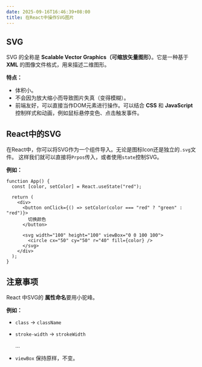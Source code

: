 ```yaml
---
date: 2025-09-16T16:46:39+08:00
title: 在React中操作SVG图片
---
```

## SVG
SVG 的全称是 **Scalable Vector Graphics（可缩放矢量图形）**。它是一种基于 **XML** 的图像文件格式，用来描述二维图形。

**特点：**

- 体积小。
- 不会因为放大缩小而导致图片失真（变得模糊）。
- 前端友好，可以直接当作DOM元素进行操作。可以结合 **CSS** 和 **JavaScript** 控制样式和动画，例如鼠标悬停变色、点击触发事件。


## React中的SVG
在React中，你可以将SVG作为一个组件导入。无论是图标Icon还是独立的`.svg`文件。
这样我们就可以直接将`Prpos`传入，或者使用`state`控制SVG。

**例如：**

```tsx
function App() {
  const [color, setColor] = React.useState("red");

  return (
    <div>
      <button onClick={() => setColor(color === "red" ? "green" : "red")}>
        切换颜色
      </button>

      <svg width="100" height="100" viewBox="0 0 100 100">
        <circle cx="50" cy="50" r="40" fill={color} />
      </svg>
    </div>
  );
}
```

## 注意事项
React 中SVG的 **属性命名**要用小驼峰。

**例如：**

- `class` → `className`

- `stroke-width` → `strokeWidth`

    ...

- `viewBox` 保持原样，不变。

    